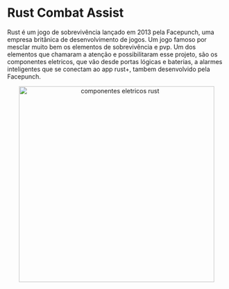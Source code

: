 # Rust Combat Assist

Rust é um jogo de sobrevivência lançado em 2013 pela 
Facepunch, uma empresa britânica de desenvolvimento de jogos.
Um jogo famoso por mesclar muito bem os elementos de sobrevivência
e pvp. Um dos elementos que chamaram a atenção e possibilitaram
esse projeto, são os componentes eletricos, que vão desde portas lógicas
e baterias, a alarmes inteligentes que se conectam ao app
rust+, tambem desenvolvido pela Facepunch.
<p align="center">
  <img src="https://i.imgur.com/ZOI7B0Z.png" width="450" alt="componentes eletricos rust">
</p>

